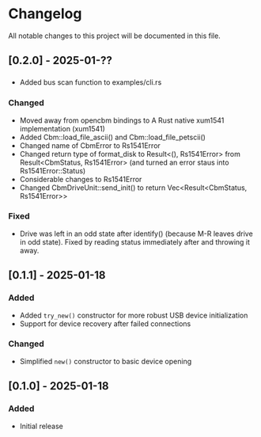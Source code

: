 # Changelog
All notable changes to this project will be documented in this file.

## [0.2.0] - 2025-01-??
###
- Added bus scan function to examples/cli.rs

### Changed
- Moved away from opencbm bindings to A Rust native xum1541 implementation (xum1541)
- Added Cbm::load_file_ascii() and Cbm::load_file_petscii()
- Changed name of CbmError to Rs1541Error
- Changed return type of format_disk to Result<(), Rs1541Error> from Result<CbmStatus, Rs1541Error> (and turned an error staus into Rs1541Error::Status)
- Considerable changes to Rs1541Error
- Changed CbmDriveUnit::send_init() to return Vec<Result<CbmStatus, Rs1541Error>>

### Fixed
- Drive was left in an odd state after identify() (because M-R leaves drive in odd state).  Fixed by reading status immediately after and throwing it away.

## [0.1.1] - 2025-01-18
### Added
- Added `try_new()` constructor for more robust USB device initialization
- Support for device recovery after failed connections

### Changed
- Simplified `new()` constructor to basic device opening

## [0.1.0] - 2025-01-18
### Added
- Initial release

